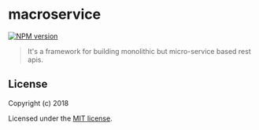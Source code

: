 # macroservice
[![NPM version](https://img.shields.io/npm/v/macroservice.svg)](https://www.npmjs.com/package/macroservice)

> It's a framework for building monolithic but micro-service based rest apis.

## License

Copyright (c) 2018

Licensed under the [MIT license](LICENSE).
